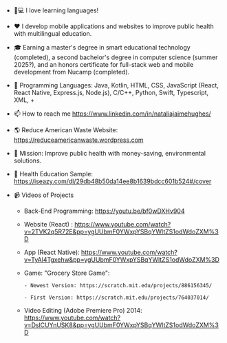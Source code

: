 - :iphone::computer: I love learning languages!

- :hearts: I develop mobile applications and websites to improve public health with multilingual education.

- :mortar_board: Earning a master's degree in smart educational technology (completed), a second bachelor's degree in computer science (summer 2025?), and an honors certificate for full-stack web and mobile development from Nucamp (completed).

- :mountain_bicyclist: Programming Languages: Java, Kotlin, HTML, CSS, JavaScript (React, React Native, Express.js, Node.js), C/C++, Python, Swift, Typescript, XML, +

-  📫 How to reach me https://www.linkedin.com/in/nataliajaimehughes/

- 🌎 Reduce American Waste Website: https://reduceamericanwaste.wordpress.com
- :seedling: Mission: Improve public health with money-saving, environmental solutions.

- :speech_balloon: Health Education Sample: https://iseazy.com/dl/29db48b50da14ee8b1639bdcc601b524#/cover

- :video_camera: Videos of Projects
    - Back-End Programming: https://youtu.be/bf0wDXHv904
    - Website (React) : https://www.youtube.com/watch?v=2TVK2q5R72E&pp=ygUUbmF0YWxpYSBqYWltZS1odWdoZXM%3D
    - App (React Native): https://www.youtube.com/watch?v=TyAl4Tgxehw&pp=ygUUbmF0YWxpYSBqYWltZS1odWdoZXM%3D
    - Game: "Grocery Store Game":
          
          - Newest Version: https://scratch.mit.edu/projects/886156345/

          - First Version: https://scratch.mit.edu/projects/764037014/
    - Video Editing (Adobe Premiere Pro) 2014: https://www.youtube.com/watch?v=DslCUYnUSK8&pp=ygUUbmF0YWxpYSBqYWltZS1odWdoZXM%3D

<!---
nataliajaimehughes/nataliajaimehughes is a ✨ special ✨ repository because its `README.md` (this file) appears on your GitHub profile.
You can click the Preview link to take a look at your changes.
--->
